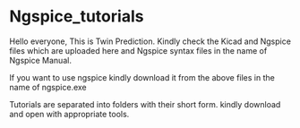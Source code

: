 # Ngspice_tutorials

Hello everyone, This is Twin Prediction. Kindly check the Kicad and Ngspice files which are uploaded here and Ngspice syntax files in the name of Ngspice Manual.

If you want to use ngspice kindly download it from the above files in the name of ngspice.exe

Tutorials are separated into folders with their short form. kindly download and open with appropriate tools. 
